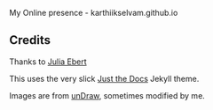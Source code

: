
My Online presence - karthiikselvam.github.io 

## Credits

Thanks to  [Julia Ebert](https://juliaebert.com)

This uses the very slick [Just the Docs](https://pmarsceill.github.io/just-the-docs/) Jekyll theme.

Images are from [unDraw](https://undraw.co/illustrations), sometimes modified by me.



